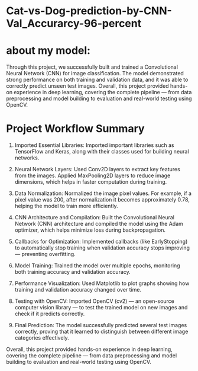 # Cat-vs-Dog-prediction-by-CNN-Val_Accurarcy-96-percent

#                           about my  model: 

Through this project, we successfully built and trained a Convolutional Neural Network (CNN) for image classification. The model demonstrated strong performance on both training and validation data, and it was able to correctly predict unseen test images.
Overall, this project provided hands-on experience in deep learning, covering the complete pipeline — from data preprocessing and model building to evaluation and real-world testing using OpenCV.


#                      Project Workflow Summary

 1. Imported Essential Libraries:
Imported important libraries such as TensorFlow and Keras,
along with their classes used for building neural networks.


3. Neural Network Layers:
Used Conv2D layers to extract key features from the images.
Applied MaxPooling2D layers to reduce image dimensions,
 which helps in faster computation during training.



3. Data Normalization:
Normalized the image pixel values. For example, if a pixel value was 200,
after normalization it becomes approximately 0.78,
helping the model to train more efficiently.


5. CNN Architecture and Compilation:
Built the Convolutional Neural Network (CNN) architecture and compiled the model
using the Adam optimizer, which helps minimize loss during backpropagation.


7. Callbacks for Optimization:
Implemented callbacks (like EarlyStopping) to automatically stop training
when validation accuracy stops improving — preventing overfitting.


9. Model Training:
Trained the model over multiple epochs, monitoring both training accuracy and validation accuracy.


10. Performance Visualization:
Used Matplotlib to plot graphs showing how training and validation accuracy changed over time.


11. Testing with OpenCV:
Imported OpenCV (cv2) — an open-source computer vision library — 
to test the trained model on new images and check if it predicts correctly.


13. Final Prediction:
The model successfully predicted several test images correctly,
 proving that it learned to distinguish between different image categories effectively.



Overall, this project provided hands-on experience in deep learning, covering the complete pipeline — from data preprocessing and model building to evaluation and real-world testing using OpenCV.
